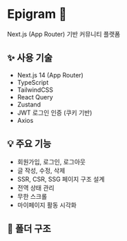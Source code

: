 # Epigram 📝  
Next.js (App Router) 기반 커뮤니티 플랫폼

## ✨ 사용 기술
- Next.js 14 (App Router)
- TypeScript
- TailwindCSS
- React Query
- Zustand
- JWT 로그인 인증 (쿠키 기반)
- Axios

## 💡 주요 기능
- 회원가입, 로그인, 로그아웃
- 글 작성, 수정, 삭제
- SSR, CSR, SSG 페이지 구조 설계
- 전역 상태 관리
- 무한 스크롤
- 마이페이지 활동 시각화

## 📁 폴더 구조
